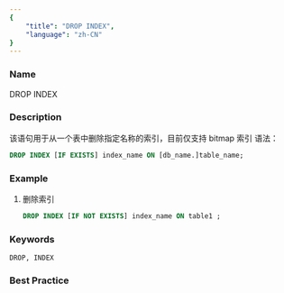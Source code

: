 ```yaml
---
{
    "title": "DROP INDEX",
    "language": "zh-CN"
}
---
```


<!--
Licensed to the Apache Software Foundation (ASF) under one
or more contributor license agreements.  See the NOTICE file
distributed with this work for additional information
regarding copyright ownership.  The ASF licenses this file
to you under the Apache License, Version 2.0 (the
"License"); you may not use this file except in compliance
with the License.  You may obtain a copy of the License at

  http://www.apache.org/licenses/LICENSE-2.0

Unless required by applicable law or agreed to in writing,
software distributed under the License is distributed on an
"AS IS" BASIS, WITHOUT WARRANTIES OR CONDITIONS OF ANY
KIND, either express or implied.  See the License for the
specific language governing permissions and limitations
under the License.
-->



### Name

DROP INDEX

### Description

该语句用于从一个表中删除指定名称的索引，目前仅支持 bitmap 索引
语法：

```sql
DROP INDEX [IF EXISTS] index_name ON [db_name.]table_name;
```

### Example

1. 删除索引

   ```sql
   DROP INDEX [IF NOT EXISTS] index_name ON table1 ;
   ```

### Keywords

    DROP, INDEX

### Best Practice

